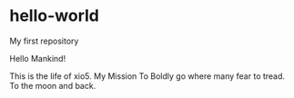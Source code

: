 # hello-world
My first repository 

Hello Mankind!

This is the life of xio5. My Mission To Boldly go where many fear to tread. To the moon and back.

